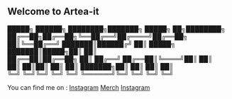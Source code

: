 ## Welcome to Artea-it
█████╗ ██████╗ ████████╗███████╗ █████╗       ██╗████████╗
██╔══██╗██╔══██╗╚══██╔══╝██╔════╝██╔══██╗      ██║╚══██╔══╝
███████║██████╔╝   ██║   █████╗  ███████║█████╗██║   ██║   
██╔══██║██╔══██╗   ██║   ██╔══╝  ██╔══██║╚════╝██║   ██║   
██║  ██║██║  ██║   ██║   ███████╗██║  ██║      ██║   ██║   
╚═╝  ╚═╝╚═╝  ╚═╝   ╚═╝   ╚══════╝╚═╝  ╚═╝      ╚═╝   ╚═╝   
                                                           
You can find me on :
[Instagram](https://www.instagram.com/esteban.8/)
[Merch](https://perros.artea-it.com)
[Instagram](https://www.instagram.com/perrosmerch/)
